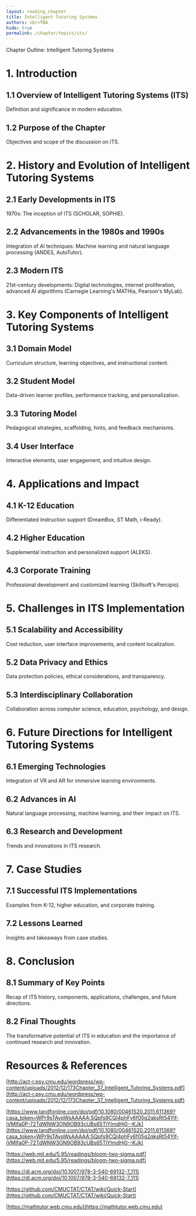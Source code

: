```yaml
---
layout: reading_chapter 
title: Intelligent Tutoring Systems
authors: <br>TBA
hide: true 
permalink: /chapter/topics/its/
---
```


Chapter Outline: Intelligent Tutoring Systems
# 1. Introduction

## 1.1 Overview of Intelligent Tutoring Systems (ITS)

Definition and significance in modern education.

## 1.2 Purpose of the Chapter

Objectives and scope of the discussion on ITS.

# 2. History and Evolution of Intelligent Tutoring Systems

## 2.1 Early Developments in ITS

1970s: The inception of ITS (SCHOLAR, SOPHIE).

## 2.2 Advancements in the 1980s and 1990s

Integration of AI techniques: Machine learning and natural language processing (ANDES, AutoTutor).

## 2.3 Modern ITS

21st-century developments: Digital technologies, internet proliferation, advanced AI algorithms (Carnegie Learning's MATHia, Pearson's MyLab).

# 3. Key Components of Intelligent Tutoring Systems

## 3.1 Domain Model

Curriculum structure, learning objectives, and instructional content.

## 3.2 Student Model

Data-driven learner profiles, performance tracking, and personalization.

## 3.3 Tutoring Model

Pedagogical strategies, scaffolding, hints, and feedback mechanisms.

## 3.4 User Interface

Interactive elements, user engagement, and intuitive design.

# 4. Applications and Impact

## 4.1 K-12 Education

Differentiated instruction support (DreamBox, ST Math, i-Ready).

## 4.2 Higher Education

Supplemental instruction and personalized support (ALEKS).

## 4.3 Corporate Training

Professional development and customized learning (Skillsoft's Percipio).

# 5. Challenges in ITS Implementation

## 5.1 Scalability and Accessibility

Cost reduction, user interface improvements, and content localization.

## 5.2 Data Privacy and Ethics

Data protection policies, ethical considerations, and transparency.

## 5.3 Interdisciplinary Collaboration

Collaboration across computer science, education, psychology, and design.

# 6. Future Directions for Intelligent Tutoring Systems

## 6.1 Emerging Technologies

Integration of VR and AR for immersive learning environments.

## 6.2 Advances in AI

Natural language processing, machine learning, and their impact on ITS.

## 6.3 Research and Development

Trends and innovations in ITS research.

# 7. Case Studies

## 7.1 Successful ITS Implementations

Examples from K-12, higher education, and corporate training.

## 7.2 Lessons Learned

Insights and takeaways from case studies.

# 8. Conclusion

## 8.1 Summary of Key Points

Recap of ITS history, components, applications, challenges, and future directions.

## 8.2 Final Thoughts

The transformative potential of ITS in education and the importance of continued research and innovation.


# Resources & References
[http://act-r.psy.cmu.edu/wordpress/wp-content/uploads/2012/12/173Chapter_37_Intelligent_Tutoring_Systems.pdf](http://act-r.psy.cmu.edu/wordpress/wp-content/uploads/2012/12/173Chapter_37_Intelligent_Tutoring_Systems.pdf)

[https://www.tandfonline.com/doi/pdf/10.1080/00461520.2011.611369?casa_token=WPr9sTAypWsAAAAA:SQpfs9CQI4phFy6f05g2qksRt54Yif-iVMIfa0P-72TdWNW3ON9OB93cUBs65TlYlmdHj0--KJk](https://www.tandfonline.com/doi/pdf/10.1080/00461520.2011.611369?casa_token=WPr9sTAypWsAAAAA:SQpfs9CQI4phFy6f05g2qksRt54Yif-iVMIfa0P-72TdWNW3ON9OB93cUBs65TlYlmdHj0--KJk)

[https://web.mit.edu/5.95/readings/bloom-two-sigma.pdf](https://web.mit.edu/5.95/readings/bloom-two-sigma.pdf)

[https://dl.acm.org/doi/10.1007/978-3-540-69132-7_111](https://dl.acm.org/doi/10.1007/978-3-540-69132-7_111)

[https://github.com/CMUCTAT/CTAT/wiki/Quick-Start](https://github.com/CMUCTAT/CTAT/wiki/Quick-Start)

[https://mathtutor.web.cmu.edu](https://mathtutor.web.cmu.edu)
